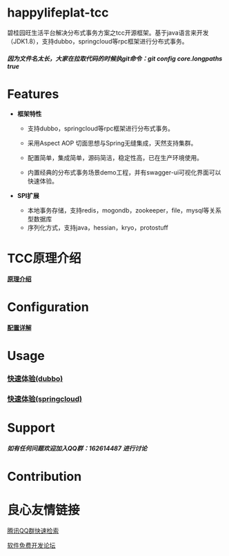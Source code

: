 happylifeplat-tcc
================

碧桂园旺生活平台解决分布式事务方案之tcc开源框架。基于java语言来开发（JDK1.8），支持dubbo，springcloud等rpc框架进行分布式事务。
#####   因为文件名太长，大家在拉取代码的时候执git命令：git config core.longpaths true

 # Features

 * **框架特性**

     * 支持dubbo，springcloud等rpc框架进行分布式事务。

     * 采用Aspect AOP 切面思想与Spring无缝集成，天然支持集群。

     * 配置简单，集成简单，源码简洁，稳定性高，已在生产环境使用。

     * 内置经典的分布式事务场景demo工程，并有swagger-ui可视化界面可以快速体验。


 * **SPI扩展**
     * 本地事务存储，支持redis，mogondb，zookeeper，file，mysql等关系型数据库
     * 序列化方式，支持java，hessian，kryo，protostuff


# TCC原理介绍
  ####  [原理介绍](http://u.720life.cn/g/54145d0471d91890860f7f8463c03046e68ab3dd59df75461e3ec1e1ab78a2e344e8104a95ae51a886076f528e5cfdcbbed149f407ebc1b2e01a5de6dd0d36e2b2c68c0991594f6c68ae828f3095587eeb49975c3b58303aec072b0d57965c81) 

#   Configuration

  ####  [配置详解](http://u.720life.cn/g/54145d0471d91890860f7f8463c03046e68ab3dd59df75461e3ec1e1ab78a2e344e8104a95ae51a886076f528e5cfdcb26a9e27dd332b8437bc5d493b95d21355059b7df7b4aad2637700df852c14ac55444196175afa70dd1400175f1be395d) 

# Usage

   ### [快速体验(dubbo)](http://u.720life.cn/g/54145d0471d91890860f7f8463c03046e68ab3dd59df75461e3ec1e1ab78a2e344e8104a95ae51a886076f528e5cfdcb198769747160e0b7606d1443df51416b0d67087261a5e0719968404fd9c5829819fe01eb520349144dcd460c8d9b23f13787fd851ebe5f1641b626705eec3c04) 

   ### [快速体验(springcloud)](http://u.720life.cn/g/54145d0471d91890860f7f8463c03046e68ab3dd59df75461e3ec1e1ab78a2e344e8104a95ae51a886076f528e5cfdcb198769747160e0b7606d1443df51416b0d67087261a5e0719968404fd9c5829819fe01eb520349144dcd460c8d9b23f1b7c75ff778f9900fddff48ba8a3359f652ba778f2d4549ac041df642e13b4688) 


 # Support
   ##### 如有任何问题欢迎加入QQ群：162614487 进行讨论


 # Contribution



 # 良心友情链接

[腾讯QQ群快速检索](http://u.720life.cn/s/8cf73f7c)

[软件免费开发论坛](http://u.720life.cn/s/bbb01dc0)